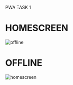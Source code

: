 PWA TASK 1 

# HOMESCREEN
![offline](https://user-images.githubusercontent.com/44023180/114766135-b5621700-9d6e-11eb-9c48-8c272624aaff.png)

# OFFLINE
![homescreen](https://user-images.githubusercontent.com/44023180/114766114-ae3b0900-9d6e-11eb-8e43-d695c9f7dce1.png)

